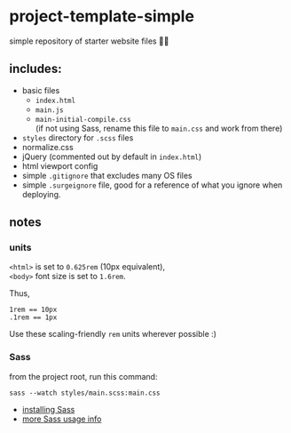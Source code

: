 # project-template-simple

simple repository of starter website files 🌱🌸

## includes:

- basic files
  - `index.html`
  - `main.js`
  - `main-initial-compile.css`
    <br>(if not using Sass, rename this file to `main.css` and work from there)
- `styles` directory for `.scss` files
- normalize.css
- jQuery (commented out by default in `index.html`)
- html viewport config
- simple `.gitignore` that excludes many OS files
- simple `.surgeignore` file, good for a reference of what you ignore when deploying.


## notes

### units

`<html>` is set to `0.625rem` (10px equivalent), <br>`<body>` font size is set to `1.6rem`.

Thus,
```
1rem == 10px
.1rem == 1px
```

Use these scaling-friendly `rem` units wherever possible :)


### Sass
from the project root, run this command:

```
sass --watch styles/main.scss:main.css
```

- [installing Sass](http://sass-lang.com/install)
- [more Sass usage info](http://sass-lang.com/guide)
